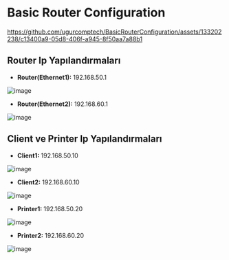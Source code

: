 # Basic Router Configuration





https://github.com/ugurcomptech/BasicRouterConfiguration/assets/133202238/c13400a9-05d8-406f-a945-8f50aa7a88b1


## Router Ip Yapılandırmaları

- **Router(Ethernet1):** 192.168.50.1

![image](https://github.com/ugurcomptech/BasicRouterConfiguration/assets/133202238/b3020f04-d29b-4913-9607-8fd2cbb1c645)


- **Router(Ethernet2):** 192.168.60.1

![image](https://github.com/ugurcomptech/BasicRouterConfiguration/assets/133202238/19b9b612-c6f5-48a7-ad8f-d24c055a7823)

## Client ve Printer Ip Yapılandırmaları

- **Client1:** 192.168.50.10

![image](https://github.com/ugurcomptech/BasicRouterConfiguration/assets/133202238/d0669a9c-f8a8-4b95-9393-199cb2670054)

  
- **Client2:** 192.168.60.10

![image](https://github.com/ugurcomptech/BasicRouterConfiguration/assets/133202238/9bba41b4-ed98-417e-aa40-1515104c6912)


- **Printer1:** 192.168.50.20

![image](https://github.com/ugurcomptech/BasicRouterConfiguration/assets/133202238/a3dc8496-1588-49c6-b539-8a75bbee2409)

  
- **Printer2:** 192.168.60.20

![image](https://github.com/ugurcomptech/BasicRouterConfiguration/assets/133202238/c715f4be-5d65-4914-99a8-bb97ba97a5bd)
